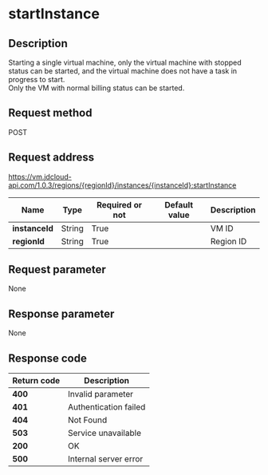 # startInstance


## Description
Starting a single virtual machine, only the virtual machine with stopped status can be started, and the virtual machine does not have a task in progress to start. <br>
Only the VM with normal billing status can be started.


## Request method
POST

## Request address
https://vm.jdcloud-api.com/1.0.3/regions/{regionId}/instances/{instanceId}:startInstance

|Name|Type|Required or not|Default value|Description|
|---|---|---|---|---|
|**instanceId**|String|True| |VM ID|
|**regionId**|String|True| |Region ID|

## Request parameter
None


## Response parameter
None



## Response code
|Return code|Description|
|---|---|
|**400**|Invalid parameter|
|**401**|Authentication failed|
|**404**|Not Found  |
|**503**|Service unavailable|
|**200**|OK|
|**500**|Internal server error|
